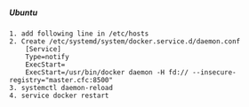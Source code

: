 ##### Ubuntu
    1. add following line in /etc/hosts
    2. Create /etc/systemd/system/docker.service.d/daemon.conf
        [Service]
        Type=notify
        ExecStart=
        ExecStart=/usr/bin/docker daemon -H fd:// --insecure-registry="master.cfc:8500"
    3. systemctl daemon-reload
    4. service docker restart